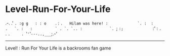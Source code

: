 # Level-Run-For-Your-Life
  .-.
   .'   `.
   :g g   :
   : o    `.
  :         ``.   Hilam was here!
 :             `.
:  :         .   `.
:   :          ` . `.
 `.. :            `. ``;
    `:;             `:'
       :              `.
       `.              `.     .
          `'`'`'`---..,___`;.-'
          
--------------------------------------------------------------------------------------------------------------------------------------
Level! : Run For Your Life is a backrooms fan game
